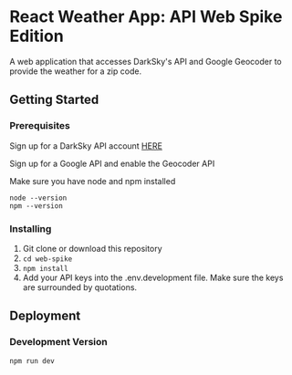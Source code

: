 # React Weather App: API Web Spike Edition

A web application that accesses DarkSky's API and Google Geocoder to provide the weather for a zip code.

## Getting Started


### Prerequisites

Sign up for a DarkSky API account [HERE](https://darksky.net/dev)

Sign up for a Google API and enable the Geocoder API

Make sure you have node and npm installed

```
node --version
npm --version
```

### Installing

1. Git clone or download this repository
2. `cd web-spike`
3. `npm install`
4. Add your API keys into the .env.development file. Make sure the keys are surrounded by quotations.

## Deployment

### Development Version

`npm run dev`
